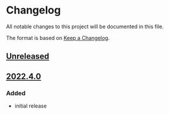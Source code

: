 # Changelog
All notable changes to this project will be documented in this file.

The format is based on [Keep a Changelog](https://keepachangelog.com/).

## [Unreleased]

## [2022.4.0]

### Added
- initial release

[Unreleased]: https://gitlab.com/yaq/yaqd-becker-hickl/-/compare/v2022.4.0...main
[2022.4.0]: https://gitlab.com/yaq/yaqd-becker-hickl/-/tags/v2022.4.0